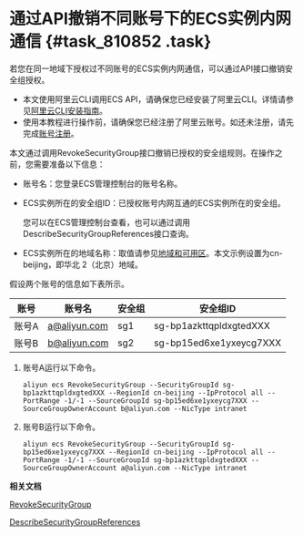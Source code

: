 # 通过API撤销不同账号下的ECS实例内网通信 {#task_810852 .task}

若您在同一地域下授权过不同账号的ECS实例内网通信，可以通过API接口撤销安全组授权。

-   本文使用阿里云CLI调用ECS API，请确保您已经安装了阿里云CLI。详情请参见[阿里云CLI安装指南](../../../../../intl.zh-CN/安装指南/简介.md#)。
-   使用本教程进行操作前，请确保您已经注册了阿里云账号。如还未注册，请先完成[账号注册](https://account.alibabacloud.com/register/intl_register.htm)。

本文通过调用RevokeSecurityGroup接口撤销已授权的安全组规则。在操作之前，您需要准备以下信息：

-   账号名：您登录ECS管理控制台的账号名称。
-   ECS实例所在的安全组ID：已授权账号内网互通的ECS实例所在的安全组。

    您可以在ECS管理控制台查看，也可以通过调用DescribeSecurityGroupReferences接口查询。

-   ECS实例所在的地域名称：取值请参见[地域和可用区](../../../../../intl.zh-CN/通用参考/地域和可用区.md#)。本文示例设置为cn-beijing，即华北 2（北京）地域。

假设两个账号的信息如下表所示。

|账号|账号名|安全组|安全组ID|
|--|---|---|-----|
|账号A|a@aliyun.com|sg1|sg-bp1azkttqpldxgtedXXX|
|账号B|b@aliyun.com|sg2|sg-bp15ed6xe1yxeycg7XXX|

1.  账号A运行以下命令。 

    ``` {#codeblock_mtf_6ex_ila}
    aliyun ecs RevokeSecurityGroup --SecurityGroupId sg-bp1azkttqpldxgtedXXX --RegionId cn-beijing --IpProtocol all --PortRange -1/-1 --SourceGroupId sg-bp15ed6xe1yxeycg7XXX --SourceGroupOwnerAccount b@aliyun.com --NicType intranet
    ```

2.  账号B运行以下命令。 

    ``` {#codeblock_2dl_w8z_o1k}
    aliyun ecs RevokeSecurityGroup --SecurityGroupId sg-bp15ed6xe1yxeycg7XXX --RegionId cn-beijing --IpProtocol all --PortRange -1/-1 --SourceGroupId sg-bp1azkttqpldxgtedXXX --SourceGroupOwnerAccount a@aliyun.com --NicType intranet
    ```


**相关文档**  


[RevokeSecurityGroup](../intl.zh-CN/API参考/安全组/RevokeSecurityGroup.md#)

[DescribeSecurityGroupReferences](../intl.zh-CN/API参考/安全组/DescribeSecurityGroupReferences.md#)

